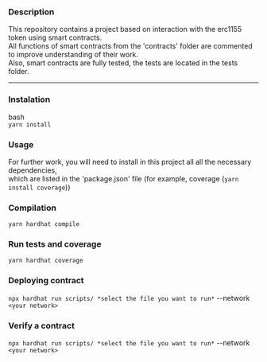 ### Description

This repository contains a project based on interaction with the erc1155 token using smart contracts.  
All functions of smart contracts from the 'contracts' folder are commented to improve understanding of their work.  
Also, smart contracts are fully tested, the tests are located in the tests folder. 

***

### Instalation

bash  
```yarn install```

### Usage

For further work, you will need to install in this project all all the necessary dependencies,  
which are listed in the 'package.json' file (for example, coverage (```yarn install coverage```))

### Compilation

```yarn hardhat compile```

### Run tests and coverage 

```yarn hardhat coverage```

### Deploying contract

```npx hardhat run scripts/ *select the file you want to run*``` 
--network `<your network>`

### Verify a contract

```npx hardhat run scripts/ *select the file you want to run*``` 
--network `<your network>`